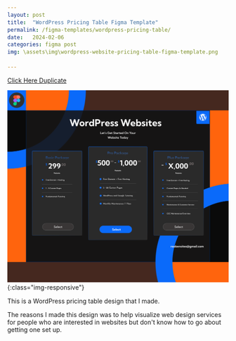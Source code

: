 ```yaml
---
layout: post
title:  "WordPress Pricing Table Figma Template"
permalink: /figma-templates/wordpress-pricing-table/
date:   2024-02-06
categories: figma post
img: \assets\img\wordpress-website-pricing-table-figma-template.png

---
```



<a class="button" href="https://www.figma.com/community/file/1292240575217001327/wordpress-website-pricing-table" target="_blank">Click Here Duplicate</a>

![image-title-here](\assets\img\wordpress-website-pricing-table-figma-template.png){:class="img-responsive"}

This is a WordPress pricing  table design that I made.

The reasons I made this design was to help visualize web design services for people who are interested in websites but don't know how to go about getting one set up.


